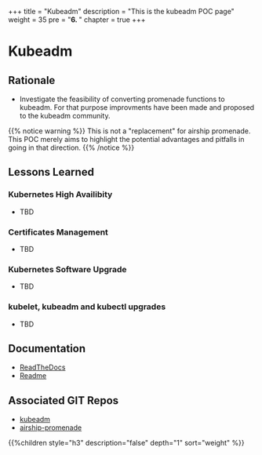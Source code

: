 +++
title = "Kubeadm"
description = "This is the kubeadm POC page"
weight = 35 
pre = "<b>6. </b>"
chapter = true
+++

# Kubeadm

## Rationale

- Investigate the feasibility of converting promenade functions to kubeadm.
  For that purpose improvments have been made and proposed to the kubeadm community.

{{% notice warning %}}
This is not a "replacement" for airship promenade. This POC merely aims to highlight the potential advantages and pitfalls in going in that direction.
{{% /notice %}}


## Lessons Learned

### Kubernetes High Availibity

- TBD

### Certificates Management

- TBD

### Kubernetes Software Upgrade

- TBD

### kubelet, kubeadm and kubectl upgrades

- TBD

## Documentation

- [ReadTheDocs](https://airshipit.readthedocs.io/projects/promenade/en/latest/)
- [Readme](https://github.com/keleustes/kubeadm/blob/master/README.md)

## Associated GIT Repos

- [kubeadm](https://github.com/keleustes/kubeadm)
- [airship-promenade](https://github.com/airshipit/promenade)

<!--more-->

{{%children style="h3" description="false" depth="1" sort="weight" %}}
